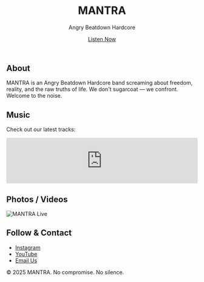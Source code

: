 <!DOCTYPE html>
<html lang="en">
<head>
  <meta charset="UTF-8" />
  <meta name="viewport" content="width=device-width, initial-scale=1.0"/>
  <title>MANTRA | Angry Beatdown Hardcore</title>
  <link rel="stylesheet" href="style.css" />
</head>
<body>
  <header>
    <h1>MANTRA</h1>
    <p class="tagline">Angry Beatdown Hardcore</p>
    <a href="#music" class="btn">Listen Now</a>
  </header>

  <section id="about">
    <h2>About</h2>
    <p>MANTRA is an Angry Beatdown Hardcore band screaming about freedom, reality, and the raw truths of life. We don't sugarcoat — we confront. Welcome to the noise.</p>
  </section>

  <section id="music">
    <h2>Music</h2>
    <p>Check out our latest tracks:</p>
    <!-- Embed your music player below -->
    <iframe style="border: 0; width: 100%; height: 120px;" src="https://open.spotify.com/embed/artist/your-band-id" allowtransparency="true" allow="encrypted-media"></iframe>
  </section>

  <section id="media">
    <h2>Photos / Videos</h2>
    <img src="your-photo.jpg" alt="MANTRA Live" style="max-width:100%; height:auto;" />
    <!-- Add more photos or YouTube embeds -->
  </section>

  <section id="contact">
    <h2>Follow & Contact</h2>
    <ul class="socials">
      <li><a href="https://instagram.com/yourband" target="_blank">Instagram</a></li>
      <li><a href="https://youtube.com/yourband" target="_blank">YouTube</a></li>
      <li><a href="mailto:yourband@email.com">Email Us</a></li>
    </ul>
  </section>

  <footer>
    <p>&copy; 2025 MANTRA. No compromise. No silence.</p>
  </footer>
</body>
</html>
